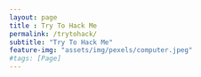 ```yaml
--- 
layout: page
title : Try To Hack Me
permalink: /trytohack/
subtitle: "Try To Hack Me" 
feature-img: "assets/img/pexels/computer.jpeg"
#tags: [Page]
---
```


